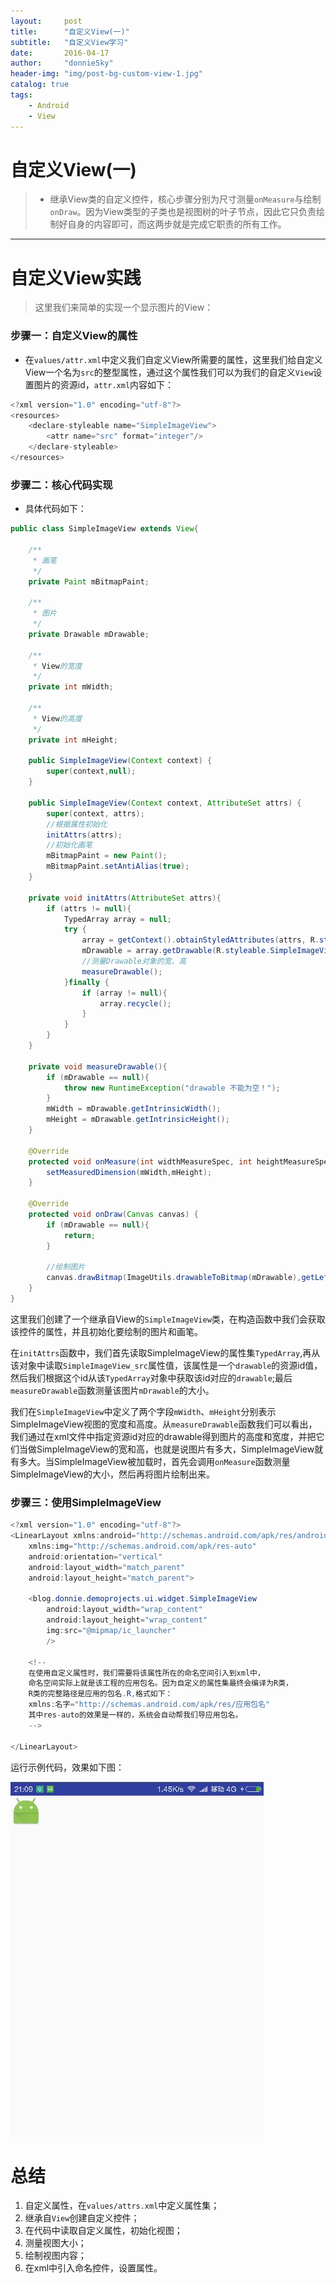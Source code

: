 ```yaml
---
layout:     post
title:      "自定义View(一)"
subtitle:   "自定义View学习"
date:       2016-04-17
author:     "donnieSky"
header-img: "img/post-bg-custom-view-1.jpg"
catalog: true
tags:
    - Android
    - View
---
```


# 自定义View(一)

> * 继承View类的自定义控件，核心步骤分别为尺寸测量`onMeasure`与绘制`onDraw`。因为View类型的子类也是视图树的叶子节点，因此它只负责绘制好自身的内容即可，而这两步就是完成它职责的所有工作。

----

# 自定义View实践

> 这里我们来简单的实现一个显示图片的View：

### 步骤一：自定义View的属性

* 在`values/attr.xml`中定义我们自定义View所需要的属性，这里我们给自定义View一个名为`src`的整型属性，通过这个属性我们可以为我们的自定义`View`设置图片的资源id，`attr.xml`内容如下：

```java
<?xml version="1.0" encoding="utf-8"?>
<resources>
    <declare-styleable name="SimpleImageView">
        <attr name="src" format="integer"/>
    </declare-styleable>
</resources>
```

### 步骤二：核心代码实现

* 具体代码如下：

```java
public class SimpleImageView extends View{

    /**
     * 画笔
     */
    private Paint mBitmapPaint;

    /**
     * 图片
     */
    private Drawable mDrawable;

    /**
     * View的宽度
     */
    private int mWidth;

    /**
     * View的高度
     */
    private int mHeight;

    public SimpleImageView(Context context) {
        super(context,null);
    }

    public SimpleImageView(Context context, AttributeSet attrs) {
        super(context, attrs);
        //根据属性初始化
        initAttrs(attrs);
        //初始化画笔
        mBitmapPaint = new Paint();
        mBitmapPaint.setAntiAlias(true);
    }

    private void initAttrs(AttributeSet attrs){
        if (attrs != null){
            TypedArray array = null;
            try {
                array = getContext().obtainStyledAttributes(attrs, R.styleable.SimpleImageView);
                mDrawable = array.getDrawable(R.styleable.SimpleImageView_src);
                //测量Drawable对象的宽、高
                measureDrawable();
            }finally {
                if (array != null){
                    array.recycle();
                }
            }
        }
    }

    private void measureDrawable(){
        if (mDrawable == null){
            throw new RuntimeException("drawable 不能为空！");
        }
        mWidth = mDrawable.getIntrinsicWidth();
        mHeight = mDrawable.getIntrinsicHeight();
    }

    @Override
    protected void onMeasure(int widthMeasureSpec, int heightMeasureSpec) {
        setMeasuredDimension(mWidth,mHeight);
    }

    @Override
    protected void onDraw(Canvas canvas) {
        if (mDrawable == null){
            return;
        }

        //绘制图片
        canvas.drawBitmap(ImageUtils.drawableToBitmap(mDrawable),getLeft(),getTop(),mBitmapPaint);
    }
}
```

这里我们创建了一个继承自View的`SimpleImageView`类，在构造函数中我们会获取该控件的属性，并且初始化要绘制的图片和画笔。

在`initAttrs`函数中，我们首先读取SimpleImageView的属性集`TypedArray`,再从该对象中读取`SimpleImageView_src`属性值，该属性是一个`drawable`的资源id值，然后我们根据这个id从该`TypedArray`对象中获取该id对应的`drawable`;最后`measureDrawable`函数测量该图片`mDrawable`的大小。

我们在`SimpleImageView`中定义了两个字段`mWidth`、`mHeight`分别表示SimpleImageView视图的宽度和高度。从`measureDrawable`函数我们可以看出，我们通过在xml文件中指定资源id对应的drawable得到图片的高度和宽度，并把它们当做SimpleImageView的宽和高，也就是说图片有多大，SimpleImageView就有多大。当SimpleImageView被加载时，首先会调用`onMeasure`函数测量SimpleImageView的大小，然后再将图片绘制出来。

### 步骤三：使用SimpleImageView

```java
<?xml version="1.0" encoding="utf-8"?>
<LinearLayout xmlns:android="http://schemas.android.com/apk/res/android"
    xmlns:img="http://schemas.android.com/apk/res-auto"
    android:orientation="vertical"
    android:layout_width="match_parent"
    android:layout_height="match_parent">

    <blog.donnie.demoprojects.ui.widget.SimpleImageView
        android:layout_width="wrap_content"
        android:layout_height="wrap_content"
        img:src="@mipmap/ic_launcher"
        />
        
    <!--
    在使用自定义属性时，我们需要将该属性所在的命名空间引入到xml中，
	命名空间实际上就是该工程的应用包名。因为自定义的属性集最终会编译为R类，
	R类的完整路径是应用的包名.R,格式如下：
    xmlns:名字="http://schemas.android.com/apk/res/应用包名"
    其中res-auto的效果是一样的，系统会自动帮我们导应用包名。
    -->

</LinearLayout>
```

运行示例代码，效果如下图：

![img](/img/in-post/simple-imageview.jpg)

# 总结

1. 自定义属性，在`values/attrs.xml`中定义属性集；
2. 继承自`View`创建自定义控件；
3. 在代码中读取自定义属性，初始化视图；
4. 测量视图大小；
5. 绘制视图内容；
6. 在xml中引入命名控件，设置属性。









